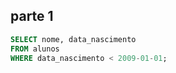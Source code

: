 ## parte 1

```sql
SELECT nome, data_nascimento
FROM alunos
WHERE data_nascimento < 2009-01-01;
```


